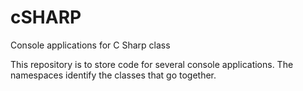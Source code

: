cSHARP
======

Console applications for C Sharp class

This repository is to store code for several console applications. The namespaces identify the classes that go together. 
